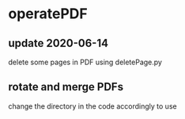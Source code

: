 # operatePDF
## update 2020-06-14

delete some pages in PDF using deletePage.py

## rotate and merge PDFs 

change the directory in the code accordingly to use
